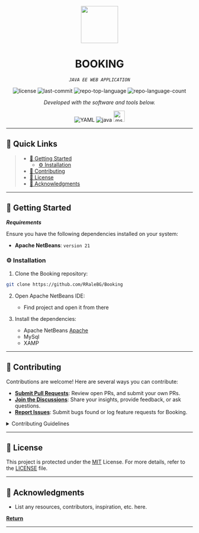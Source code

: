 
<p align="center">
  <img src="https://cdn-icons-png.flaticon.com/512/6295/6295417.png" width="100" />
</p>
<p align="center">
    <h1 align="center">BOOKING</h1>
</p>
<p align="center">
    <em><code> JAVA EE WEB APPLICATION </code></em>
</p>
<p align="center">
	<img src="https://img.shields.io/github/license/RRaleBG/Booking?style=flat&color=0080ff" alt="license">
	<img src="https://img.shields.io/github/last-commit/RRaleBG/Booking?style=flat&logo=git&logoColor=white&color=0080ff" alt="last-commit">
	<img src="https://img.shields.io/github/languages/top/RRaleBG/Booking?style=flat&color=0080ff" alt="repo-top-language">
	<img src="https://img.shields.io/github/languages/count/RRaleBG/Booking?style=flat&color=0080ff" alt="repo-language-count">
<p>
<p align="center">
		<em>Developed with the software and tools below.</em>
</p>
<p align="center">
	<img src="https://img.shields.io/badge/YAML-CB171E.svg?style=flat&logo=YAML&logoColor=white" alt="YAML">
	<img src="https://img.shields.io/badge/java-%23ED8B00.svg?style=flat&logo=openjdk&logoColor=white" alt="java">
	<img src="https://www.svgrepo.com/show/303229/microsoft-sql-server-logo.svg" alt="mssql" width="30" height="30" alt="my-sql"/>
	
</p>
<hr>

## 🔗 Quick Links

> - [🚀 Getting Started](#-getting-started)
>   - [⚙️ Installation](#️-installation)
> - [🤝 Contributing](#-contributing)
> - [📄 License](#-license)
> - [👏 Acknowledgments](#-acknowledgments)

---

## 🚀 Getting Started

***Requirements***

Ensure you have the following dependencies installed on your system:

* **Apache NetBeans**: `version 21`

### ⚙️ Installation

1. Clone the Booking repository:

```sh
git clone https://github.com/RRaleBG/Booking
```

2. Open Apache NetBeans IDE:
	- Find project and open it from there


3. Install the dependencies:
	- Apache NetBeans <a href="https://netbeans.apache.org/front/main/download/nb21/" >Apache</a>
	- MySql
	- XAMP
---

## 🤝 Contributing

Contributions are welcome! Here are several ways you can contribute:

- **[Submit Pull Requests](https://github.com/RRaleBG/Booking/blob/main/CONTRIBUTING.md)**: Review open PRs, and submit your own PRs.
- **[Join the Discussions](https://github.com/RRaleBG/Booking/discussions)**: Share your insights, provide feedback, or ask questions.
- **[Report Issues](https://github.com/RRaleBG/Booking/issues)**: Submit bugs found or log feature requests for Booking.

<details closed>
    <summary>Contributing Guidelines</summary>

1. **Fork the Repository**: Start by forking the project repository to your GitHub account.
2. **Clone Locally**: Clone the forked repository to your local machine using a Git client.
   ```sh
   git clone https://github.com/RRaleBG/Booking
   ```
3. **Create a New Branch**: Always work on a new branch, giving it a descriptive name.
   ```sh
   git checkout -b new-feature-x
   ```
4. **Make Your Changes**: Develop and test your changes locally.
5. **Commit Your Changes**: Commit with a clear message describing your updates.
   ```sh
   git commit -m 'Implemented new feature x.'
   ```
6. **Push to GitHub**: Push the changes to your forked repository.
   ```sh
   git push origin new-feature-x
   ```
7. **Submit a Pull Request**: Create a PR against the original project repository. Clearly describe the changes and their motivations.

Once your PR is reviewed and approved, it will be merged into the main branch.

</details>

---

## 📄 License

This project is protected under the [MIT](https://choosealicense.com/licenses/mit) License. For more details, refer to the [LICENSE](https://choosealicense.com/licenses/) file.

---

## 👏 Acknowledgments

- List any resources, contributors, inspiration, etc. here.

[**Return**](#-quick-links)

---

